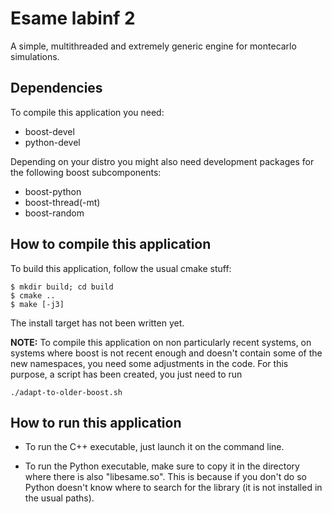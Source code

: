 Esame labinf 2
==============

A simple, multithreaded and extremely generic engine for montecarlo simulations.

Dependencies
------------

To compile this application you need:

* boost-devel
* python-devel

Depending on your distro you might also need development packages
for the following boost subcomponents:

* boost-python
* boost-thread(-mt)
* boost-random

How to compile this application
-------------------------------
To build this application, follow the usual cmake stuff:

    $ mkdir build; cd build
    $ cmake ..
    $ make [-j3]

The install target has not been written yet.

**NOTE:**
To compile this application on non particularly recent systems,
on systems where boost is not recent enough and doesn't contain
some of the new namespaces, you need some adjustments in the code.
For this purpose, a script has been created, you just need to run

    ./adapt-to-older-boost.sh


How to run this application
---------------------------

* To run the C++ executable, just launch it on the command line.

* To run the Python executable, make sure to copy it in the
directory where there is also "libesame.so". This is because if
you don't do so Python doesn't know where to search for the
library (it is not installed in the usual paths).

